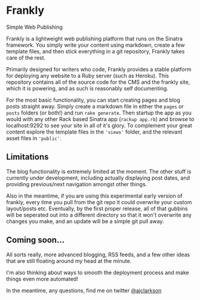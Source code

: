 # Frankly

Simple Web Publishing

Frankly is a lightweight web publishing platform that runs on the Sinatra framework. You simply write your content using markdown, create a few template files, and then stick everything in a git repository, Frankly takes care of the rest.

Primarily designed for writers who code, Frankly provides a stable platform for deploying any website to a Ruby server (such as Heroku). This repository contains all of the source code for the CMS and the frankly site, which it is powering, and as such is reasonably self documenting. 

For the most basic functionality, you can start creating pages and blog posts straight away. Simply create a markdown file in either the <code>pages</code> or <code>posts</code> folders (or both!) and run <code>rake generate</code>. Then startup the app as you would with any other Rack based Sinatra app (<code>rackup app.rb</code>) and browse to localhost:9292 to see your site in all of it's glory. To complement your great content explore the template files in the <code>'views'</code> folder, and the relevant asset files in <code>'public'</code>. 

## Limitations

The blog functionality is extremely limited at the moment. The other stuff is currently under development, including actually displaying post dates, and providing previous/next navigation amongst other things.

Also in the meantime, if you are using this experimental early version of frankly, every time you pull from the git repo it could overwrite your custom layout/posts etc. Eventually, by the first proper release, all of that gubbins will be seperated out into a different directory so that it won't overwrite any changes you make, and an update will be a simple git pull away.


## Coming soon...

All sorts really, more advanced blogging, RSS feeds, and a few other ideas that are still floating around my head at the minute.

I'm also thinking about ways to smooth the deployment process and make things even more automated!

In the meantime, any questions, find me on twitter [@ajclarkson](http://twitter.com/ajclarkson)